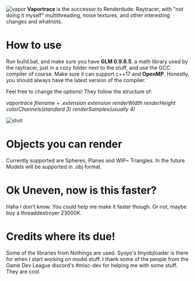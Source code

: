 ![vapor](https://cdn.discordapp.com/attachments/524077514306355210/580197672825126913/0001.gif)
**Vaportrace** is the successor to Renderdude: Raytracer, with "not doing it myself" multithreading, noise textures, and other interesting changes and whatnots.

# How to use

Run build.bat, and make sure you have **GLM 0.9.8.5**, a math library used by the raytracer, just in a cozy folder next to the stuff, and use the GCC compiler of course. Make sure it can support c++17 and **OpenMP**. Honestly, you should always have the latest version of the compiler.

Feel free to change the options! They follow the structure of:

*vaportrace filename + .extension extension renderWidth renderHeight colorChannels(standard 3) renderSamples(usually 4)*

![shot](https://cdn.discordapp.com/attachments/524077514306355210/580201217993736232/render.png)

# Objects you can render
Currently supported are Spheres, Planes and WIP~ Triangles. In the future Models will be supported in .obj format.

# Ok Uneven, now is this faster?
Haha I don't know. You could help me make it faster though. Or not, maybe buy a threaddestroyer 23000K.

# Credits where its due!
Some of the libraries from Nothings are used. Syoyo's tinyobjloader is there for when I start working on model stuff.
I thank some of the people from the Game Dev League discord's #misc-dev for helping me with some stuff. They are cool.
